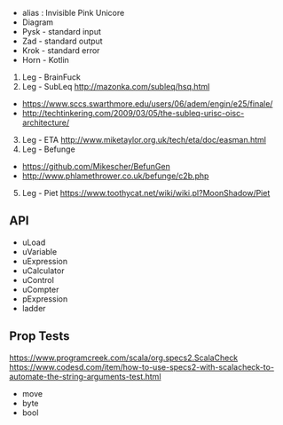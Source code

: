 * alias : Invisible Pink Unicore
* Diagram
* Pysk - standard input
* Zad - standard output
* Krok - standard error
* Horn - Kotlin
1. Leg - BrainFuck
2. Leg - SubLeq http://mazonka.com/subleq/hsq.html
  * https://www.sccs.swarthmore.edu/users/06/adem/engin/e25/finale/
  * http://techtinkering.com/2009/03/05/the-subleq-urisc-oisc-architecture/
3. Leg - ETA http://www.miketaylor.org.uk/tech/eta/doc/easman.html
4. Leg - Befunge 
  * https://github.com/Mikescher/BefunGen
  * http://www.phlamethrower.co.uk/befunge/c2b.php
5. Leg - Piet https://www.toothycat.net/wiki/wiki.pl?MoonShadow/Piet

## API
* uLoad
* uVariable
* uExpression
* uCalculator
* uControl
* uCompter
* pExpression
* ladder
## Prop Tests
https://www.programcreek.com/scala/org.specs2.ScalaCheck
https://www.codesd.com/item/how-to-use-specs2-with-scalacheck-to-automate-the-string-arguments-test.html
* move
* byte
* bool
